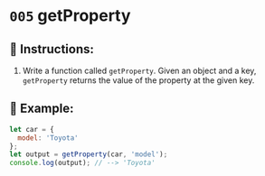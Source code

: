 # `005` getProperty

## 📝 Instructions: 

1. Write a function called `getProperty`. Given an object and a key, `getProperty` returns the value of the property at the given key. 

## 📎 Example:

```Javascript
let car = {
  model: 'Toyota'
};
let output = getProperty(car, 'model');
console.log(output); // --> 'Toyota'
```
